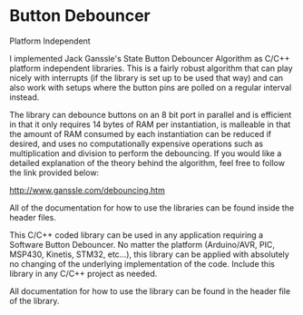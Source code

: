 Button Debouncer
=====================================

Platform Independent

I implemented Jack Ganssle's State Button Debouncer Algorithm as C/C++ platform independent 
libraries. This is a fairly robust algorithm that can play nicely with interrupts (if the 
library is set up to be used that way) and can also work with setups where the button pins 
are polled on a regular interval instead.
 
The library can debounce buttons on an 8 bit port in parallel and is efficient in that it 
only requires 14 bytes of RAM per instantiation, is malleable in that the amount of RAM 
consumed by each instantiation can be reduced if desired, and uses no computationally 
expensive operations such as multiplication and division to perform the debouncing.  If 
you would like a detailed explanation of the theory behind the algorithm, feel free to 
follow the link provided below: 
 
http://www.ganssle.com/debouncing.htm

All of the documentation for how to use the libraries can be found inside the header
files.

This C/C++ coded library can be used in any application requiring a Software Button Debouncer. No matter the platform (Arduino/AVR, PIC, MSP430, Kinetis, STM32, etc...), this library can be applied with absolutely no changing of the underlying implementation of the code. Include this library in any C/C++ project as needed.

All documentation for how to use the library can be found in the header file of the library.
